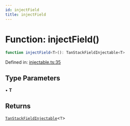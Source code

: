 ```yaml
---
id: injectField
title: injectField
---
```


<!-- DO NOT EDIT: this page is autogenerated from the type comments -->

# Function: injectField()

```ts
function injectField<T>(): TanStackFieldInjectable<T>
```

Defined in: [injectable.ts:35](https://github.com/TanStack/form/blob/main/packages/angular-form/src/injectable.ts#L35)

## Type Parameters

• **T**

## Returns

[`TanStackFieldInjectable`](../../classes/tanstackfieldinjectable.md)\<`T`\>
